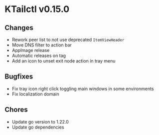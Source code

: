# KTailctl v0.15.0

## Changes

- Rework peer list to not use deprecated `ItemViewHeader`
- Move DNS filter to action bar
- AppImage release
- Automatic releases on tag
- Add an icon to unset exit node action in tray menu

## Bugfixes

- Fix tray icon right click toggling main windows in some environments
- Fix localization domain

## Chores

- Update go version to 1.22.0
- Update go dependencies
